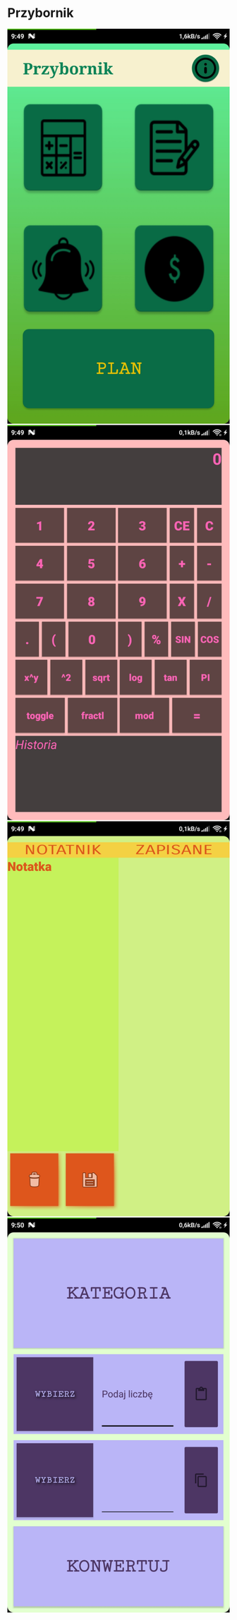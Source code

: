 # Przybornik

![Alt text](https://github.com/maciejnalewajka/Przybornik/blob/master/img/img1.jpg)
</br>
![Alt text](https://github.com/maciejnalewajka/Przybornik/blob/master/img/img2.jpg)
</br>
![Alt text](https://github.com/maciejnalewajka/Przybornik/blob/master/img/img3.jpg)
</br>
![Alt text](https://github.com/maciejnalewajka/Przybornik/blob/master/img/img4.jpg)
